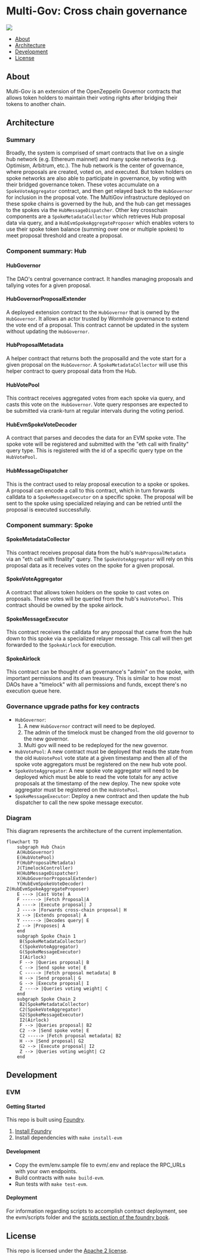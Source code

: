# Multi-Gov: Cross chain governance

<img src="https://images.mirror-media.xyz/publication-images/grskvQ60nNHI7hYKz4UuA.png?height=783&width=1566"/>

- [About](#about)
- [Architecture](#architecture)
- [Development](#development)
- [License](#license)

## About

Multi-Gov is an extension of the OpenZeppelin Governor contracts that allows token holders to maintain their voting rights after bridging their tokens to another chain.

## Architecture

### Summary

Broadly, the system is comprised of smart contracts that live on a single hub network (e.g. Ethereum mainnet) and many spoke networks (e.g. Optimism, Arbitrum, etc.). The hub network is the center of governance, where proposals are created, voted on, and executed. But token holders on spoke networks are also able to participate in governance, by voting with their bridged governance token. These votes accumulate on a `SpokeVoteAggregator` contract, and then get relayed back to the `HubGovernor` for inclusion in the proposal vote. The MultiGov infrastructure deployed on these spoke chains is governed by the hub, and the hub can get messages to the spokes via the `HubMessageDispatcher`. Other key crosschain components are a `SpokeMetadataCollector` which retrieves Hub proposal data via query, and a `HubEvmSpokeAggregateProposer` which enables voters to use their spoke token balance (summing over one or multiple spokes) to meet proposal threshold and create a proposal.

### Component summary: Hub

#### HubGovernor

The DAO's central governance contract. It handles managing proposals and tallying votes for a given proposal.

#### HubGovernorProposalExtender

A deployed extension contract to the `HubGovernor` that is owned by the `HubGovernor`. It allows an actor trusted by Wormhole governance to extend the vote end of a proposal. This contract cannot be updated in the system without updating the `HubGovernor`.

#### HubProposalMetadata

A helper contract that returns both the proposalId and the vote start for a given proposal on the `HubGovernor`. A `SpokeMetadataCollector` will use this helper contract to query proposal data from the Hub.

#### HubVotePool

This contract receives aggregated votes from each spoke via query, and casts this vote on the` HubGovernor`. Vote query responses are expected to be submitted via crank-turn at regular intervals during the voting period.

#### HubEvmSpokeVoteDecoder

A contract that parses and decodes the data for an EVM spoke vote. The spoke vote will be registered and submitted with the "eth call with finality" query type. This is registered with the id of a specific query type on the `HubVotePool`.

#### HubMessageDispatcher

This is the contract used to relay proposal execution to a spoke or spokes. A proposal can encode a call to this contract, which in turn forwards calldata to a `SpokeMessageExecutor` on a specific spoke. The proposal will be sent to the spoke using specialized relaying and can be retried until the proposal is executed successfully.

### Component summary: Spoke

#### SpokeMetadataCollector

This contract receives proposal data from the hub's `HubProposalMetadata` via an "eth call with finality" query. The `SpokeVoteAggregator` will rely on this proposal data as it receives votes on the spoke for a given proposal.

#### SpokeVoteAggregator

A contract that allows token holders on the spoke to cast votes on proposals. These votes will be queried from the hub's `HubVotePool`. This contract should be owned by the spoke airlock.

#### SpokeMessageExecutor

This contract receives the calldata for any proposal that came from the hub down to this spoke via a specialized relayer message. This call will then get forwarded to the `SpokeAirlock` for execution.

#### SpokeAirlock

This contract can be thought of as governance's "admin" on the spoke, with important permissions and its own treasury. This is similar to how most DAOs have a "timelock" with all permissions and funds, except there's no execution queue here.

### Governance upgrade paths for key contracts

- `HubGovernor`:
  1. A new `HubGovernor` contract will need to be deployed.
  2. The admin of the timelock must be changed from the old governor to the new governor.
  3. Multi gov will need to be redeployed for the new governor.
- `HubVotePool`: A new contract must be deployed that reads the state from the old `HubVotePool` vote state at a given timestamp and then all of the spoke vote aggregators must be registered on the new hub vote pool.
- `SpokeVoteAggregator`: A new spoke vote aggregator will need to be deployed which must be able to read the vote totals for any active proposals at the timestamp of the new deploy. The new spoke vote aggregator must be registered on the `HubVotePool`.
- `SpokeMessageExecutor`: Deploy a new contract and then update the hub dispatcher to call the new spoke message executor.

### Diagram

This diagram represents the architecture of the current implementation.

```mermaid
flowchart TD
    subgraph Hub Chain
    A(HubGovernor)
    E(HubVotePool)
    F(HubProposalMetadata)
    J(TimelockController)
    H(HubMessageDispatcher)
    X(HubGovernorProposalExtender)
    Y(HubEvmSpokeVoteDecoder)
Z(HubEvmSpokeAggregateProposer)
    E ---> |Cast Vote| A
    F ------> |Fetch Proposal|A
    A ----> |Execute proposal| J
    J ----> |Forwards cross-chain proposal| H
    X --> |Extends proposal| A
    Y ------> |Decodes query| E
    Z --> |Proposes| A
    end
    subgraph Spoke Chain 1
     B(SpokeMetadataCollector)
     C(SpokeVoteAggregator)
     G(SpokeMessageExecutor)
     I(Airlock)
     F --> |Queries proposal| B
     C --> |Send spoke vote| E
     C -----> |Fetch proposal metadata| B
     H --> |Send proposal| G
     G --> |Execute proposal| I
     Z ----> |Queries voting weight| C
    end
    subgraph Spoke Chain 2
     B2(SpokeMetadataCollector)
     C2(SpokeVoteAggregator)
     G2(SpokeMessageExecutor)
     I2(Airlock)
     F --> |Queries proposal| B2
     C2 --> |Send spoke vote| E
     C2 -----> |Fetch proposal metadata| B2
     H --> |Send proposal| G2
     G2 --> |Execute proposal| I2
     Z --> |Queries voting weight| C2
    end
```

## Development

### EVM

#### Getting Started

This repo is built using [Foundry](https://github.com/foundry-rs/foundry).

1. [Install Foundry](https://github.com/foundry-rs/foundry)
2. Install dependencies with `make install-evm`

#### Development

- Copy the evm/env.sample file to evm/.env and replace the RPC_URLs with your own endpoints.
- Build contracts with `make build-evm`.
- Run tests with `make test-evm`.

#### Deployment

For information regarding scripts to accomplish contract deployment, see the evm/scripts folder and the [scripts section of the foundry book](https://book.getfoundry.sh/reference/forge/forge-script).

## License

This repo is licensed under the [Apache 2 license](./LICENSE).
